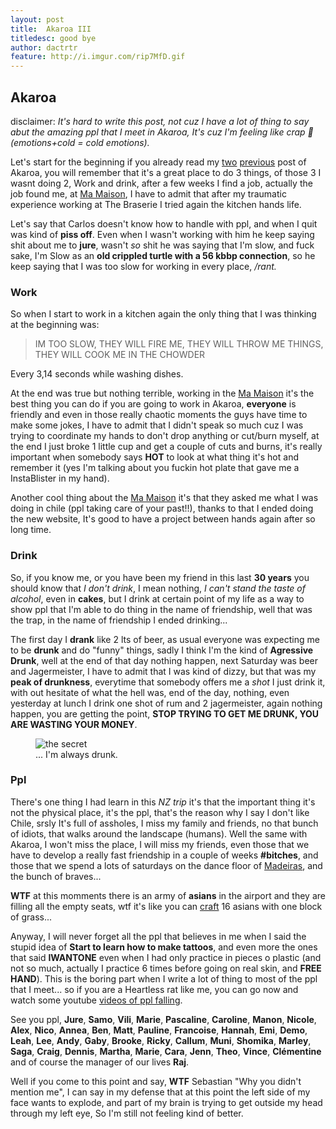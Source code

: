 ```yaml
---
layout: post
title:  Akaroa III
titledesc: good bye
author: dactrtr
feature: http://i.imgur.com/rip7MfD.gif
---
```


## Akaroa
disclaimer: *It's hard to write this post, not cuz I have a lot of thing to say abut the amazing ppl that I meet in Akaroa, It's cuz I'm feeling like crap 💩 (emotions+cold = cold emotions).*
 
Let's start for the beginning if you already read my [two](http://dactrtr.rocks/Akaroa/) [previous](http://dactrtr.rocks/Akaroa-2/) post of Akaroa, you will remember that it's a great place to do 3 things, of those 3 I wasnt doing 2, Work and drink, after a few weeks I find a job, actually the job found me, at [Ma Maison](mamaison.co.nz), I have to admit that after my traumatic experience working at The Braserie I tried again the kitchen hands life.

Let's say that Carlos doesn't know how to handle with ppl, and when I quit was kind of **piss off**. Even when I wasn't working with him he keep saying shit about me to **jure**, wasn't *so* shit he was saying that I'm slow, and fuck sake, I'm Slow as an **old crippled turtle with a 56 kbbp connection**, so he keep saying that I was too slow for working in every place, */rant.*
 
### Work
 
So when I start to work in a kitchen again the only thing that I was thinking at the beginning was:
 
> IM TOO SLOW, THEY WILL FIRE ME, THEY WILL THROW ME THINGS, THEY WILL COOK ME IN THE CHOWDER
 
Every 3,14 seconds while washing dishes.
 
At the end was true but nothing terrible, working in the [Ma Maison](mamaison.co.nz) it's the best thing you can do if you are going to work in Akaroa, **everyone** is friendly and even in those really chaotic moments the guys have time to make some jokes, I have to admit that I didn't speak so much cuz I was trying to coordinate my hands to don't drop anything or cut/burn myself, at the end I just broke 1 little cup and get a couple of cuts and burns, it's really important when somebody says **HOT** to look at what thing it's hot and remember it (yes I'm talking about you fuckin hot plate that gave me a InstaBlister in my hand).
 
Another cool thing about the [Ma Maison](mamaison.co.nz) it's that they asked me what I was doing in chile (ppl taking care of your past!!), thanks to that I ended doing the new website, It's good to have a project between hands again after so long time.
 
 
### Drink
 
So, if you know me, or you have been my friend in this last **30 years** you should know that *I don't drink*, I mean nothing, *I can't stand the taste of alcohol*, even in **cakes**, but I drink at certain point of my life as a way to show ppl that I'm able to do thing in the name of friendship, well that was the trap, in the name of friendship I ended drinking...
 
The first day I **drank** like 2 lts of beer, as usual everyone was expecting me to be **drunk** and do "funny" things, sadly I think I'm the kind of **Agressive Drunk**, well at the end of that day nothing happen, next Saturday was beer and Jagermeister, I have to admit that I was kind of dizzy, but that was my **peak of drunkness**, everytime that somebody offers me a *shot* I just drink it, with out hesitate of what the hell was, end of the day, nothing, even yesterday at lunch I drink one shot of rum and 2 jagermeister, again nothing happen, you are getting the point, **STOP TRYING TO GET ME DRUNK, YOU ARE WASTING YOUR MONEY**.

 
 <figure class="figimg">
<img src="http://i.giphy.com/13PVtc14fuW3y8.gif" alt="the secret">
<figcaption>
... I'm always drunk.
</figcaption>
</figure>

### Ppl

There's one thing I had learn in this *NZ trip* it's that the important thing it's not the physical place, it's the ppl, that's the reason why I say I don't like Chile, srsly It's full of assholes, I miss my family and friends, no that bunch of idiots, that walks around the landscape (humans). Well the same with Akaroa, I won't miss the place, I will miss my friends, even those that we have to develop a really fast friendship in a couple of weeks **#bitches**, and those that we spend a lots of saturdays on the dance floor of [Madeiras](http://www.madeirahotel.co.nz/), and the bunch of braves... 


**WTF** at this momments there is an army of **asians** in the airport and they are filling all the empty seats, wtf it's like you can [craft](http://i.giphy.com/Z5i8Klu6dNUaI.gif) 16 asians with one block of grass...


Anyway, I will never forget all the ppl that believes in me when I said the stupid idea of **Start to learn how to make tattoos**, and even more the ones that said **IWANTONE** even when I had only practice in pieces o plastic (and not so much, actually I practice 6 times before going on real skin, and **FREE HAND**). This is the boring part when I write a lot of thing to most of the ppl that I meet... so if you are a Heartless rat like me, you can go now and watch some youtube [videos of ppl falling](https://www.youtube.com/watch?v=07nN8nK7gLo).

See you ppl, **Jure**, **Samo**, **Vili**, **Marie**, **Pascaline**, **Caroline**, **Manon**, **Nicole**, **Alex**, **Nico**, **Annea**, **Ben**, **Matt**, **Pauline**, **Francoise**, **Hannah**, **Emi**, **Demo**, **Leah**, **Lee**, **Andy**, **Gaby**, **Brooke**, **Ricky**, **Callum**, **Muni**, **Shomika**, **Marley**, **Saga**, **Craig**, **Dennis**, **Martha**, **Marie**, **Cara**, **Jenn**, **Theo**, **Vince**, **Clémentine** and of course the manager of our lives **Raj**.

Well if you come to this point and say, **WTF** Sebastian "Why you didn't mention me", I can say in my defense that at this point the left side of my face wants to explode, and part of my brain is trying to get outside my head through my left eye, So I'm still not feeling kind of better. 
